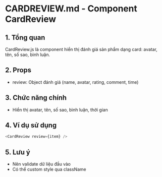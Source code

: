 # CARDREVIEW.md - Component CardReview

## 1. Tổng quan
CardReview.js là component hiển thị đánh giá sản phẩm dạng card: avatar, tên, số sao, bình luận.

## 2. Props
- review: Object đánh giá (name, avatar, rating, comment, time)

## 3. Chức năng chính
- Hiển thị avatar, tên, số sao, bình luận, thời gian

## 4. Ví dụ sử dụng
```js
<CardReview review={item} />
```

## 5. Lưu ý
- Nên validate dữ liệu đầu vào
- Có thể custom style qua className
